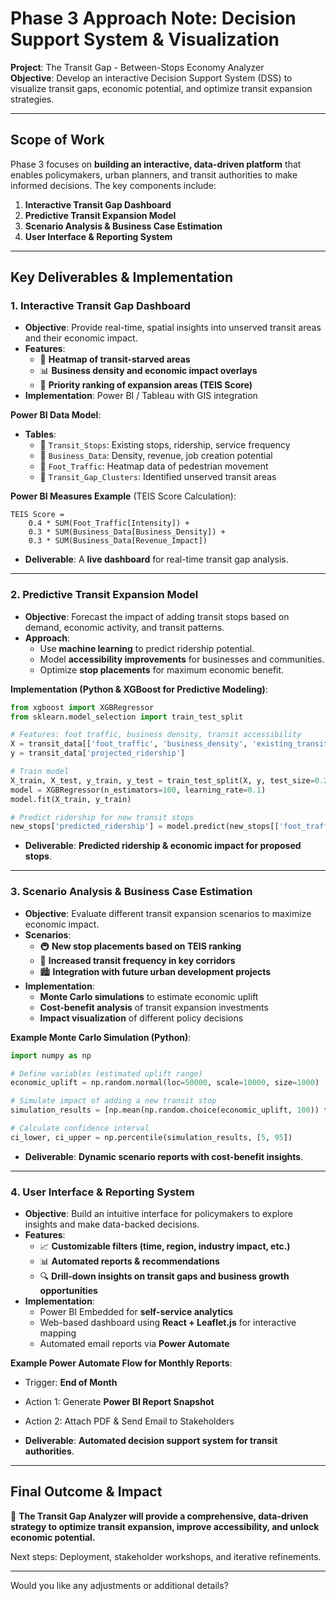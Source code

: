 # **Phase 3 Approach Note: Decision Support System & Visualization**  
**Project**: The Transit Gap - Between-Stops Economy Analyzer  
**Objective**: Develop an interactive Decision Support System (DSS) to visualize transit gaps, economic potential, and optimize transit expansion strategies.  

---

## **Scope of Work**  
Phase 3 focuses on **building an interactive, data-driven platform** that enables policymakers, urban planners, and transit authorities to make informed decisions. The key components include:  
1. **Interactive Transit Gap Dashboard**  
2. **Predictive Transit Expansion Model**  
3. **Scenario Analysis & Business Case Estimation**  
4. **User Interface & Reporting System**  

---

## **Key Deliverables & Implementation**  

### **1. Interactive Transit Gap Dashboard**  
- **Objective**: Provide real-time, spatial insights into unserved transit areas and their economic impact.  
- **Features**:  
  - 📍 **Heatmap of transit-starved areas**  
  - 📊 **Business density and economic impact overlays**  
  - 🚦 **Priority ranking of expansion areas (TEIS Score)**  
- **Implementation**: Power BI / Tableau with GIS integration  

**Power BI Data Model**:  
- **Tables**:  
  - 📂 `Transit_Stops`: Existing stops, ridership, service frequency  
  - 🏢 `Business_Data`: Density, revenue, job creation potential  
  - 🚶 `Foot_Traffic`: Heatmap data of pedestrian movement  
  - 📍 `Transit_Gap_Clusters`: Identified unserved transit areas  

**Power BI Measures Example** (TEIS Score Calculation):  
```DAX  
TEIS Score =  
    0.4 * SUM(Foot_Traffic[Intensity]) +  
    0.3 * SUM(Business_Data[Business_Density]) +  
    0.3 * SUM(Business_Data[Revenue_Impact])
```  
- **Deliverable**: A **live dashboard** for real-time transit gap analysis.  

---

### **2. Predictive Transit Expansion Model**  
- **Objective**: Forecast the impact of adding transit stops based on demand, economic activity, and transit patterns.  
- **Approach**:  
  - Use **machine learning** to predict ridership potential.  
  - Model **accessibility improvements** for businesses and communities.  
  - Optimize **stop placements** for maximum economic benefit.  

**Implementation (Python & XGBoost for Predictive Modeling)**:  
```python  
from xgboost import XGBRegressor  
from sklearn.model_selection import train_test_split  

# Features: foot traffic, business density, transit accessibility  
X = transit_data[['foot_traffic', 'business_density', 'existing_transit_access']]  
y = transit_data['projected_ridership']  

# Train model  
X_train, X_test, y_train, y_test = train_test_split(X, y, test_size=0.2, random_state=42)  
model = XGBRegressor(n_estimators=100, learning_rate=0.1)  
model.fit(X_train, y_train)  

# Predict ridership for new transit stops  
new_stops['predicted_ridership'] = model.predict(new_stops[['foot_traffic', 'business_density', 'existing_transit_access']])  
```  
- **Deliverable**: **Predicted ridership & economic impact for proposed stops**.  

---

### **3. Scenario Analysis & Business Case Estimation**  
- **Objective**: Evaluate different transit expansion scenarios to maximize economic impact.  
- **Scenarios**:  
  - 🚇 **New stop placements based on TEIS ranking**  
  - 🚏 **Increased transit frequency in key corridors**  
  - 🏙️ **Integration with future urban development projects**  
- **Implementation**:  
  - **Monte Carlo simulations** to estimate economic uplift  
  - **Cost-benefit analysis** of transit expansion investments  
  - **Impact visualization** of different policy decisions  

**Example Monte Carlo Simulation (Python)**:  
```python  
import numpy as np  

# Define variables (estimated uplift range)  
economic_uplift = np.random.normal(loc=50000, scale=10000, size=1000)  

# Simulate impact of adding a new transit stop  
simulation_results = [np.mean(np.random.choice(economic_uplift, 100)) for _ in range(1000)]  

# Calculate confidence interval  
ci_lower, ci_upper = np.percentile(simulation_results, [5, 95])  
```  
- **Deliverable**: **Dynamic scenario reports with cost-benefit insights**.  

---

### **4. User Interface & Reporting System**  
- **Objective**: Build an intuitive interface for policymakers to explore insights and make data-backed decisions.  
- **Features**:  
  - 📈 **Customizable filters (time, region, industry impact, etc.)**  
  - 📊 **Automated reports & recommendations**  
  - 🔍 **Drill-down insights on transit gaps and business growth opportunities**  
- **Implementation**:  
  - Power BI Embedded for **self-service analytics**  
  - Web-based dashboard using **React + Leaflet.js** for interactive mapping  
  - Automated email reports via **Power Automate**  

**Example Power Automate Flow for Monthly Reports**:  
- Trigger: **End of Month**  
- Action 1: Generate **Power BI Report Snapshot**  
- Action 2: Attach PDF & Send Email to Stakeholders  

- **Deliverable**: **Automated decision support system for transit authorities**.  

---

## **Final Outcome & Impact**  
🚀 **The Transit Gap Analyzer will provide a comprehensive, data-driven strategy to optimize transit expansion, improve accessibility, and unlock economic potential.**  

Next steps: Deployment, stakeholder workshops, and iterative refinements.  

---

Would you like any adjustments or additional details?
